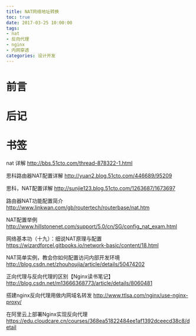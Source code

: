 ```yaml
---
title: NAT网络地址转换
toc: true
date: 2017-03-25 10:00:00
tags:
- nat
- 反向代理
- nginx
- 内网穿透
categories: 设计开发
---
```

# 前言

# 后记

# 书签
nat 详解
http://bbs.51cto.com/thread-878322-1.html

思科路由器NAT配置详解
http://yuan2.blog.51cto.com/446689/95209

思科，NAT配置详解
http://sunjie123.blog.51cto.com/1263687/1673697

路由器NAT功能配置简介
http://www.linkwan.com/gb/routertech/routerbase/nat.htm

NAT配置举例
http://www.hillstonenet.com/support/5.0/cn/SG/config_nat_exam.html

网络基本功（十九）：细说NAT原理与配置
https://wizardforcel.gitbooks.io/network-basic/content/18.html

NAT简单实例，教会你如何配置访问内部开发环境
http://blog.csdn.net/zhouhoujia/article/details/50474202

正向代理与反向代理的区别【Nginx读书笔记】
http://blog.csdn.net/m13666368773/article/details/8060481

搭建nginx反向代理用做内网域名转发
http://www.ttlsa.com/nginx/use-nginx-proxy/

在阿里云上部署Nginx实现反向代理
https://edu.cloudcare.cn/courses/368ea51822484ee1af1392dceecd38c8/detail



